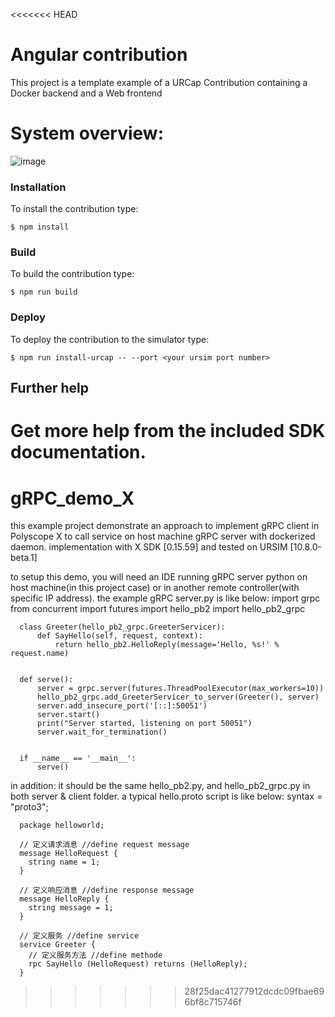 <<<<<<< HEAD
# Angular contribution

This project is a template example of a URCap Contribution containing a Docker backend and a Web frontend
# **System overview**:
![image](https://github.com/user-attachments/assets/9f67ac99-a260-4f15-a802-e80ff3435a5b)



### Installation
To install the contribution type:

`$ npm install`

### Build
To build the contribution type:

`$ npm run build`

### Deploy
To deploy the contribution to the simulator type:

`$ npm run install-urcap -- --port <your ursim port number>`

## Further help

Get more help from the included SDK documentation.
=======
# gRPC_demo_X
this example project demonstrate an approach to implement gRPC client in Polyscope X to call service on host machine gRPC server with dockerized daemon.
implementation with X SDK [0.15.59] and tested on URSIM [10.8.0-beta.1]

to setup this demo, you will need an IDE running gRPC server python on host machine(in this project case) or in another remote controller(with specific IP address). 
the example gRPC server.py is like below:
      import grpc
      from concurrent import futures
      import hello_pb2
      import hello_pb2_grpc
      
      
      class Greeter(hello_pb2_grpc.GreeterServicer):
          def SayHello(self, request, context):
              return hello_pb2.HelloReply(message='Hello, %s!' % request.name)
      
      
      def serve():
          server = grpc.server(futures.ThreadPoolExecutor(max_workers=10))
          hello_pb2_grpc.add_GreeterServicer_to_server(Greeter(), server)
          server.add_insecure_port('[::]:50051')
          server.start()
          print("Server started, listening on port 50051")
          server.wait_for_termination()
      
      
      if __name__ == '__main__':
          serve()

in addition: it should be the same hello_pb2.py, and hello_pb2_grpc.py in both server & client folder.
a typical hello.proto script is like below:
      syntax = "proto3";
      
      package helloworld;
      
      // 定义请求消息 //define request message
      message HelloRequest {
        string name = 1;
      }
      
      // 定义响应消息 //define response message
      message HelloReply {
        string message = 1;
      }
      
      // 定义服务 //define service
      service Greeter {
        // 定义服务方法 //define methode
        rpc SayHello (HelloRequest) returns (HelloReply);
      }

>>>>>>> 28f25dac41277912dcdc09fbae696bf8c715746f

